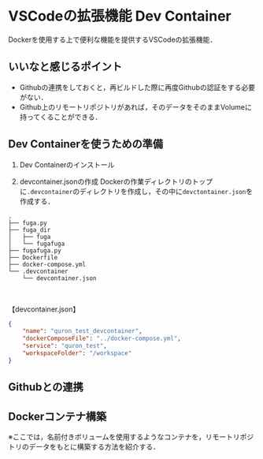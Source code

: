 # VSCodeの拡張機能 Dev Container
Dockerを使用する上で便利な機能を提供するVSCodeの拡張機能．

## いいなと感じるポイント
* Githubの連携をしておくと，再ビルドした際に再度Githubの認証をする必要がない．
* Github上のリモートリポジトリがあれば，そのデータをそのままVolumeに持ってくることができる．

## Dev Containerを使うための準備
1. Dev Containerのインストール

2. devcontainer.jsonの作成
Dockerの作業ディレクトリのトップに`.devcontainer`のディレクトリを作成し，その中に`devctontainer.json`を作成する．

``` 
.
├── fuga.py
├── fuga_dir
│   ├── fuga
│   └── fugafuga
├── fugafuga.py
├── Dockerfile
├── docker-compose.yml
└── .devcontainer
    └── devcontainer.json
```
<br>

【devcontainer.json】

``` json:devcontainer.json
{
    "name": "quron_test_devcontainer",
    "dockerComposeFile": "../docker-compose.yml",
    "service": "quron_test",
    "workspaceFolder": "/workspace"
}
```

## Githubとの連携



## Dockerコンテナ構築
※ここでは，名前付きボリュームを使用するようなコンテナを，リモートリポジトリのデータをもとに構築する方法を紹介する．






